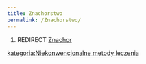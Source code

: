 ```yaml
---
title: Znachorstwo
permalink: /Znachorstwo/
---
```


1.  REDIRECT [Znachor](/Znachor "wikilink")

[kategoria:Niekonwencjonalne metody leczenia](/kategoria:Niekonwencjonalne_metody_leczenia "wikilink")